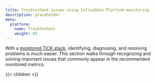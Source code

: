 ```yaml
---
title: Troubleshoot issues using InfluxData Platform monitoring
description: placeholder
menu:
  platform:
    name: Troubleshoot
    weight: 65
---
```


With a [monitored TICK stack](/platform/monitoring), identifying, diagnosing, and resolving problems is much easier.
This section walks through recognizing and solving important issues that commonly appear in the recommended monitored metrics.

{{< children >}}